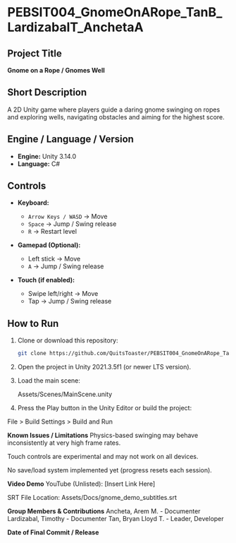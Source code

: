 # PEBSIT004_GnomeOnARope_TanB_LardizabalT_AnchetaA

## Project Title
**Gnome on a Rope / Gnomes Well**

## Short Description
A 2D Unity game where players guide a daring gnome swinging on ropes and exploring wells, navigating obstacles and aiming for the highest score.

## Engine / Language / Version
- **Engine:** Unity 3.14.0 
- **Language:** C#  

## Controls
- **Keyboard:**  
  - `Arrow Keys / WASD` → Move  
  - `Space` → Jump / Swing release  
  - `R` → Restart level  

- **Gamepad (Optional):**  
  - Left stick → Move  
  - `A` → Jump / Swing release  

- **Touch (if enabled):**  
  - Swipe left/right → Move  
  - Tap → Jump / Swing release  

## How to Run
1. Clone or download this repository:  
   ```bash
   git clone https://github.com/QuitsToaster/PEBSIT004_GnomeOnARope_TanB_LardizabalT_AnchetaA.git

2. Open the project in Unity 2021.3.5f1 (or newer LTS version).

3. Load the main scene:

   Assets/Scenes/MainScene.unity

4. Press the Play button in the Unity Editor or build the project:

File > Build Settings > Build and Run

**Known Issues / Limitations**
Physics-based swinging may behave inconsistently at very high frame rates.

Touch controls are experimental and may not work on all devices.

No save/load system implemented yet (progress resets each session).

**Video Demo**
YouTube (Unlisted): [Insert Link Here]

SRT File Location: Assets/Docs/gnome_demo_subtitles.srt

**Group Members & Contributions**
Ancheta, Arem M. - Documenter
Lardizabal, Timothy - Documenter
Tan, Bryan Lloyd T. - Leader, Developer

**Date of Final Commit / Release**




